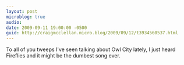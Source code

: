 ```yaml
---
layout: post
microblog: true
audio: 
date: 2009-09-11 19:00:00 -0500
guid: http://craigmcclellan.micro.blog/2009/09/12/t3934560537.html
---
```

To all of you tweeps I've seen talking about Owl City lately, I just heard Fireflies and it might be the dumbest song ever.
